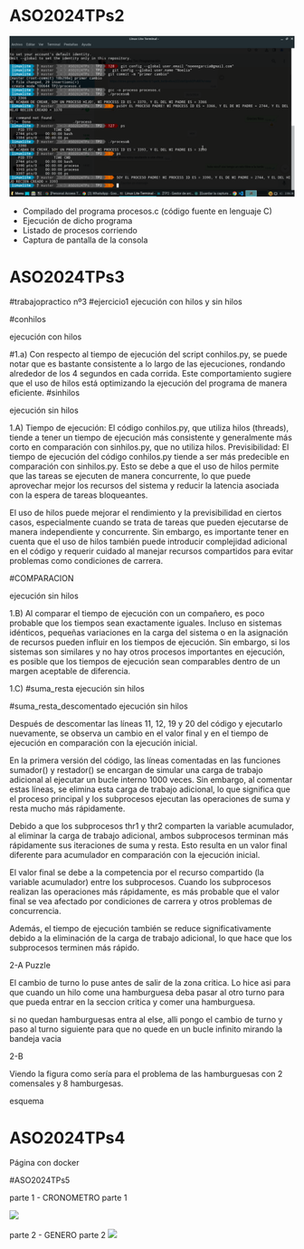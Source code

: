 # ASO2024TPs2
<img src="./TP2/Captura de pantalla_2024-04-08_14-06-40.png" />

- Compilado del programa procesos.c (código fuente en lenguaje C)
- Ejecución de dicho programa
- Listado de procesos corriendo
- Captura de pantalla de la consola


# ASO2024TPs3

#trabajopractico nº3 #ejercicio1 ejecución con hilos y sin hilos

#conhilos

ejecución con hilos

#1.a) Con respecto al tiempo de ejecución del script conhilos.py, se puede notar que es bastante consistente a lo largo de las ejecuciones, rondando alrededor de los 4 segundos en cada corrida. Este comportamiento sugiere que el uso de hilos está optimizando la ejecución del programa de manera eficiente.
#sinhilos

ejecución sin hilos

1.A) Tiempo de ejecución: El código conhilos.py, que utiliza hilos (threads), tiende a tener un tiempo de ejecución más consistente y generalmente más corto en comparación con sinhilos.py, que no utiliza hilos. Previsibilidad: El tiempo de ejecución del código conhilos.py tiende a ser más predecible en comparación con sinhilos.py. Esto se debe a que el uso de hilos permite que las tareas se ejecuten de manera concurrente, lo que puede aprovechar mejor los recursos del sistema y reducir la latencia asociada con la espera de tareas bloqueantes.

El uso de hilos puede mejorar el rendimiento y la previsibilidad en ciertos casos, especialmente cuando se trata de tareas que pueden ejecutarse de manera independiente y concurrente. Sin embargo, es importante tener en cuenta que el uso de hilos también puede introducir complejidad adicional en el código y requerir cuidado al manejar recursos compartidos para evitar problemas como condiciones de carrera.

#COMPARACION

ejecución sin hilos

1.B) Al comparar el tiempo de ejecución con un compañero, es poco probable que los tiempos sean exactamente iguales. Incluso en sistemas idénticos, pequeñas variaciones en la carga del sistema o en la asignación de recursos pueden influir en los tiempos de ejecución. Sin embargo, si los sistemas son similares y no hay otros procesos importantes en ejecución, es posible que los tiempos de ejecución sean comparables dentro de un margen aceptable de diferencia.

1.C) #suma_resta ejecución sin hilos

#suma_resta_descomentado ejecución sin hilos

Después de descomentar las líneas 11, 12, 19 y 20 del código y ejecutarlo nuevamente, se observa un cambio en el valor final y en el tiempo de ejecución en comparación con la ejecución inicial.

En la primera versión del código, las líneas comentadas en las funciones sumador() y restador() se encargan de simular una carga de trabajo adicional al ejecutar un bucle interno 1000 veces. Sin embargo, al comentar estas líneas, se elimina esta carga de trabajo adicional, lo que significa que el proceso principal y los subprocesos ejecutan las operaciones de suma y resta mucho más rápidamente.

Debido a que los subprocesos thr1 y thr2 comparten la variable acumulador, al eliminar la carga de trabajo adicional, ambos subprocesos terminan más rápidamente sus iteraciones de suma y resta. Esto resulta en un valor final diferente para acumulador en comparación con la ejecución inicial.

El valor final se debe a la competencia por el recurso compartido (la variable acumulador) entre los subprocesos. Cuando los subprocesos realizan las operaciones más rápidamente, es más probable que el valor final se vea afectado por condiciones de carrera y otros problemas de concurrencia.

Además, el tiempo de ejecución también se reduce significativamente debido a la eliminación de la carga de trabajo adicional, lo que hace que los subprocesos terminen más rápido.

2-A Puzzle

El cambio de turno lo puse antes de salir de la zona critica. Lo hice asi para que cuando un hilo come una hamburguesa deba pasar al otro turno para que pueda entrar en la seccion critica y comer una hamburguesa.

si no quedan hamburguesas entra al else, alli pongo el cambio de turno y paso al turno siguiente para que no quede en un bucle infinito mirando la bandeja vacia

2-B

Viendo la figura como sería para el problema de las hamburguesas con 2 comensales y 8 hamburgesas.

esquema


# ASO2024TPs4

Página con docker










#ASO2024TPs5

parte 1 - CRONOMETRO
parte 1


<img src="ASO2024TPs/Tp 5/PARTE 1 - CRONOMETRO.jpg" />


parte 2 - GENERO
parte 2
<img src="ASO2024TPs/Tp 5/PARTE 2 - GENERO.jpg" />
